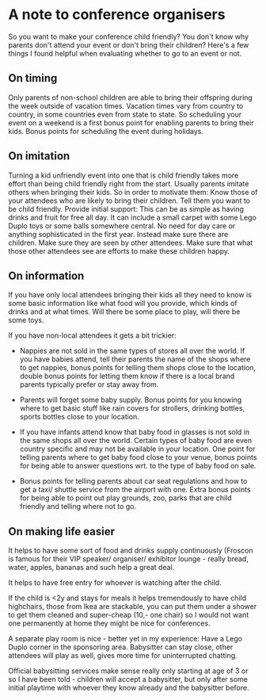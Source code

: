 # A note to conference organisers

So you want to make your conference child friendly? You don't know why parents
don't attend your event or don't bring their children? Here's  a few things I
found helpful when evaluating whether to go to an event or not.

## On timing

Only parents of non-school children are able to bring their offspring during the
week outside of vacation times. Vacation times vary from country to country, in
some countries even from state to state. So scheduling your event on a weekend
is a first bonus point for enabling parents to bring their kids. Bonus points
for scheduling the event during holidays.

## On imitation

Turning a kid unfriendly event into one that is child friendly takes more effort
than being child friendly right from the start. Usually parents imitate others
when bringing their kids. So in order to motivate them: Know those of your
attendees who are likely to bring their children. Tell them you want to be child
friendly. Provide initial support: This can be as simple as having drinks and
fruit for free all day. It can include a small carpet with some Lego Duplo toys
or some balls somewhere central. No need for day care or anything sophisticated
in the first year. Instead make sure there are children. Make sure they are seen
by other attendees. Make sure that what those other attendees see are efforts to
make these children happy.

## On information

If you have only local attendees bringing their kids all they need to know is
some basic information like what food will you provide, which kinds of drinks
and at what times. Will there be some place to play, will there be some toys.

If you have non-local attendees it gets a bit trickier: 

* Nappies are not sold in the same types of stores all over the world. If you
have babies attend, tell their parents the name of the shops where to get
nappies, bonus points for telling them shops close to the location, double bonus
points for letting them know if there is a local brand parents typically prefer
or stay away from.

* Parents will forget some baby supply. Bonus points for you knowing where to
get basic stuff like rain covers for strollers, drinking bottles, sports bottles
close to your location.

* If you have infants attend know that baby food in glasses is not sold in the
same shops all over the world. Certain types of baby food are even country
specific and may not be available in your location. One point for telling
parents where to get baby food close to your venue, bonus points for being able
to answer questions wrt. to the type of baby food on sale.

* Bonus points for telling parents about car seat regulations and how to get a
taxi/ shuttle service from the airport with one. Extra bonus points for being
able to point out play grounds, zoo, parks that are child friendly and telling
where not to go.


## On making life easier

It helps to have some sort of food and drinks supply continuously (Froscon is famous
for their VIP speaker/ organiser/ exhibitor lounge - really bread, water, apples,
bananas and such help a great deal.

It helps to have free entry for whoever is watching after the child.
 
If the child is <2y and stays for meals it helps tremendously to have child
highchairs, those from Ikea are stackable, you can put them under a shower to
get them cleaned and super-cheap (10,- one chair) so I would not want one
permanently at home they might be nice for conferences.

A separate play room is nice - better yet in my experience: Have a Lego Duplo
corner in the sponsoring area. Babysitter can stay close, other attendees will
play as well, gives more time for uninterrupted chatting.

Official babysitting services make sense really only starting at age of 3 or so
I have been told - children will accept a babysitter, but only after some initial
playtime with whoever they know already and the babysitter before.


